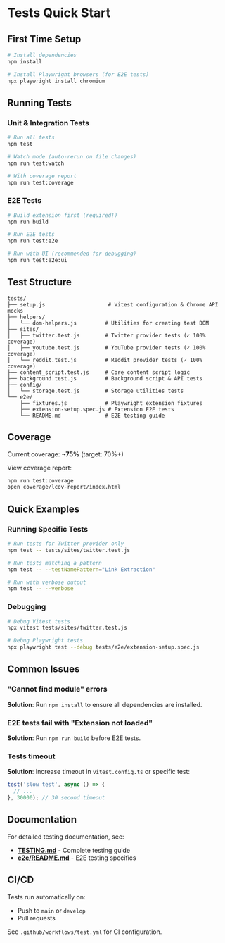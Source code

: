 # Tests Quick Start

## First Time Setup

```bash
# Install dependencies
npm install

# Install Playwright browsers (for E2E tests)
npx playwright install chromium
```

## Running Tests

### Unit & Integration Tests

```bash
# Run all tests
npm test

# Watch mode (auto-rerun on file changes)
npm run test:watch

# With coverage report
npm run test:coverage
```

### E2E Tests

```bash
# Build extension first (required!)
npm run build

# Run E2E tests
npm run test:e2e

# Run with UI (recommended for debugging)
npm run test:e2e:ui
```

## Test Structure

```
tests/
├── setup.js                    # Vitest configuration & Chrome API mocks
├── helpers/
│   └── dom-helpers.js         # Utilities for creating test DOM
├── sites/
│   ├── twitter.test.js        # Twitter provider tests (✓ 100% coverage)
│   ├── youtube.test.js        # YouTube provider tests (✓ 100% coverage)
│   └── reddit.test.js         # Reddit provider tests (✓ 100% coverage)
├── content_script.test.js     # Core content script logic
├── background.test.js         # Background script & API tests
├── config/
│   └── storage.test.js        # Storage utilities tests
└── e2e/
    ├── fixtures.js            # Playwright extension fixtures
    ├── extension-setup.spec.js # Extension E2E tests
    └── README.md              # E2E testing guide
```

## Coverage

Current coverage: **~75%** (target: 70%+)

View coverage report:
```bash
npm run test:coverage
open coverage/lcov-report/index.html
```

## Quick Examples

### Running Specific Tests

```bash
# Run tests for Twitter provider only
npm test -- tests/sites/twitter.test.js

# Run tests matching a pattern
npm test -- --testNamePattern="Link Extraction"

# Run with verbose output
npm test -- --verbose
```

### Debugging

```bash
# Debug Vitest tests
npx vitest tests/sites/twitter.test.js

# Debug Playwright tests
npx playwright test --debug tests/e2e/extension-setup.spec.js
```

## Common Issues

### "Cannot find module" errors
**Solution**: Run `npm install` to ensure all dependencies are installed.

### E2E tests fail with "Extension not loaded"
**Solution**: Run `npm run build` before E2E tests.

### Tests timeout
**Solution**: Increase timeout in `vitest.config.ts` or specific test:
```javascript
test('slow test', async () => {
  // ...
}, 30000); // 30 second timeout
```

## Documentation

For detailed testing documentation, see:
- **[TESTING.md](../TESTING.md)** - Complete testing guide
- **[e2e/README.md](e2e/README.md)** - E2E testing specifics

## CI/CD

Tests run automatically on:
- Push to `main` or `develop`
- Pull requests

See `.github/workflows/test.yml` for CI configuration.
